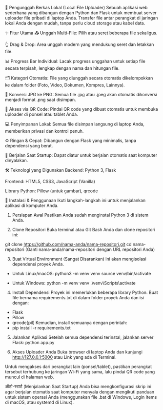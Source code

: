 📂 Pengunggah Berkas Lokal (Local File Uploader)
Sebuah aplikasi web sederhana yang dibangun dengan Python dan Flask untuk membuat server uploader file pribadi di laptop Anda. Transfer file antar perangkat di jaringan lokal Anda dengan mudah, tanpa perlu cloud storage atau kabel data.

✨ Fitur Utama
📤 Unggah Multi-File: Pilih atau seret beberapa file sekaligus.

👆 Drag & Drop: Area unggah modern yang mendukung seret dan letakkan file.

📊 Progress Bar Individual: Lacak progress unggahan untuk setiap file secara terpisah, lengkap dengan nama dan hitungan file.

🗂️ Kategori Otomatis: File yang diunggah secara otomatis dikelompokkan ke dalam folder (Foto, Video, Dokumen, Kompres, Lainnya).

🔄 Konversi JPG ke PNG: Semua file .jpg atau .jpeg akan otomatis dikonversi menjadi format .png saat disimpan.

📱 Akses via QR Code: Pindai QR code yang dibuat otomatis untuk membuka uploader di ponsel atau tablet Anda.

💻 Penyimpanan Lokal: Semua file disimpan langsung di laptop Anda, memberikan privasi dan kontrol penuh.

⚙️ Ringan & Cepat: Dibangun dengan Flask yang minimalis, tanpa dependensi yang berat.

🚀 Berjalan Saat Startup: Dapat diatur untuk berjalan otomatis saat komputer dinyalakan.

🛠️ Teknologi yang Digunakan
Backend: Python 3, Flask

Frontend: HTML5, CSS3, JavaScript (Vanilla)

Library Python: Pillow (untuk gambar), qrcode

🚀 Instalasi & Penggunaan
Ikuti langkah-langkah ini untuk menjalankan aplikasi di komputer Anda.

1. Persiapan Awal
Pastikan Anda sudah menginstal Python 3 di sistem Anda.

2. Clone Repositori
Buka terminal atau Git Bash Anda dan clone repositori ini:

git clone https://github.com/nama-anda/nama-repositori.git
cd nama-repositori
(Ganti nama-anda/nama-repositori dengan URL repositori Anda)

3. Buat Virtual Environment (Sangat Disarankan)
Ini akan mengisolasi dependensi proyek Anda.

- Untuk Linux/macOS:
python3 -m venv venv
source venv/bin/activate

- Untuk Windows:
python -m venv venv
.\venv\Scripts\activate

4. Install Dependensi
Proyek ini memerlukan beberapa library Python. Buat file bernama requirements.txt di dalam folder proyek Anda dan isi dengan:

- Flask
- Pillow
- qrcode[pil]
  Kemudian, install semuanya dengan perintah:
- pip install -r requirements.txt

5. Jalankan Aplikasi
Setelah semua dependensi terinstal, jalankan server Flask:
python app.py

6. Akses Uploader Anda
Buka browser di laptop Anda dan kunjungi http://127.0.0.1:5000 atau Link yang ada di Terminal.

Untuk mengakses dari perangkat lain (ponsel/tablet), pastikan perangkat tersebut terhubung ke jaringan Wi-Fi yang sama, lalu pindai QR code yang muncul di halaman web.

ऑटो-स्टार्ट (Menjalankan Saat Startup)
Anda bisa mengkonfigurasi skrip ini agar berjalan otomatis saat komputer menyala dengan mengikuti panduan untuk sistem operasi Anda (menggunakan file .bat di Windows, Login Items di macOS, atau systemd di Linux).
